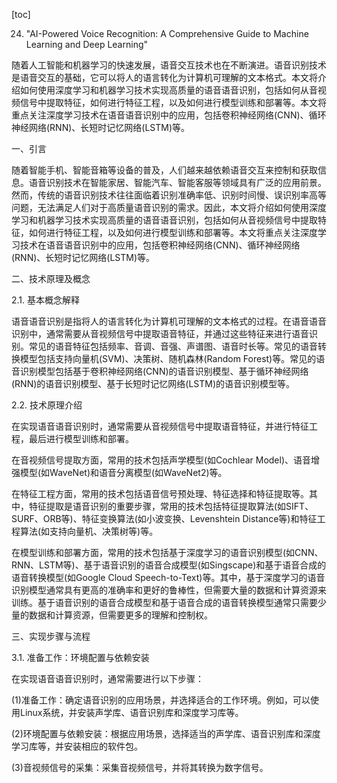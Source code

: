 
[toc]                    
                
                
24. "AI-Powered Voice Recognition: A Comprehensive Guide to Machine Learning and Deep Learning"

随着人工智能和机器学习的快速发展，语音交互技术也在不断演进。语音识别技术是语音交互的基础，它可以将人的语言转化为计算机可理解的文本格式。本文将介绍如何使用深度学习和机器学习技术实现高质量的语音语音识别，包括如何从音视频信号中提取特征，如何进行特征工程，以及如何进行模型训练和部署等。本文将重点关注深度学习技术在语音语音识别中的应用，包括卷积神经网络(CNN)、循环神经网络(RNN)、长短时记忆网络(LSTM)等。

一、引言

随着智能手机、智能音箱等设备的普及，人们越来越依赖语音交互来控制和获取信息。语音识别技术在智能家居、智能汽车、智能客服等领域具有广泛的应用前景。然而，传统的语音识别技术往往面临着识别准确率低、识别时间慢、误识别率高等问题，无法满足人们对于高质量语音识别的需求。因此，本文将介绍如何使用深度学习和机器学习技术实现高质量的语音语音识别，包括如何从音视频信号中提取特征，如何进行特征工程，以及如何进行模型训练和部署等。本文将重点关注深度学习技术在语音语音识别中的应用，包括卷积神经网络(CNN)、循环神经网络(RNN)、长短时记忆网络(LSTM)等。

二、技术原理及概念

2.1. 基本概念解释

语音语音识别是指将人的语言转化为计算机可理解的文本格式的过程。在语音语音识别中，通常需要从音视频信号中提取语音特征，并通过这些特征来进行语音识别。常见的语音特征包括频率、音调、音强、声谱图、语音时长等。常见的语音转换模型包括支持向量机(SVM)、决策树、随机森林(Random Forest)等。常见的语音识别模型包括基于卷积神经网络(CNN)的语音识别模型、基于循环神经网络(RNN)的语音识别模型、基于长短时记忆网络(LSTM)的语音识别模型等。

2.2. 技术原理介绍

在实现语音语音识别时，通常需要从音视频信号中提取语音特征，并进行特征工程，最后进行模型训练和部署。

在音视频信号提取方面，常用的技术包括声学模型(如Cochlear Model)、语音增强模型(如WaveNet)和语音分离模型(如WaveNet2)等。

在特征工程方面，常用的技术包括语音信号预处理、特征选择和特征提取等。其中，特征提取是语音识别的重要步骤，常用的技术包括特征提取算法(如SIFT、SURF、ORB等)、特征变换算法(如小波变换、Levenshtein Distance等)和特征工程算法(如支持向量机、决策树等)等。

在模型训练和部署方面，常用的技术包括基于深度学习的语音识别模型(如CNN、RNN、LSTM等)、基于语音识别的语音合成模型(如Singscape)和基于语音合成的语音转换模型(如Google Cloud Speech-to-Text)等。其中，基于深度学习的语音识别模型通常具有更高的准确率和更好的鲁棒性，但需要大量的数据和计算资源来训练。基于语音识别的语音合成模型和基于语音合成的语音转换模型通常只需要少量的数据和计算资源，但需要更多的理解和控制权。

三、实现步骤与流程

3.1. 准备工作：环境配置与依赖安装

在实现语音语音识别时，通常需要进行以下步骤：

(1)准备工作：确定语音识别的应用场景，并选择适合的工作环境。例如，可以使用Linux系统，并安装声学库、语音识别库和深度学习库等。

(2)环境配置与依赖安装：根据应用场景，选择适当的声学库、语音识别库和深度学习库等，并安装相应的软件包。

(3)音视频信号的采集：采集音视频信号，并将其转换为数字信号。


